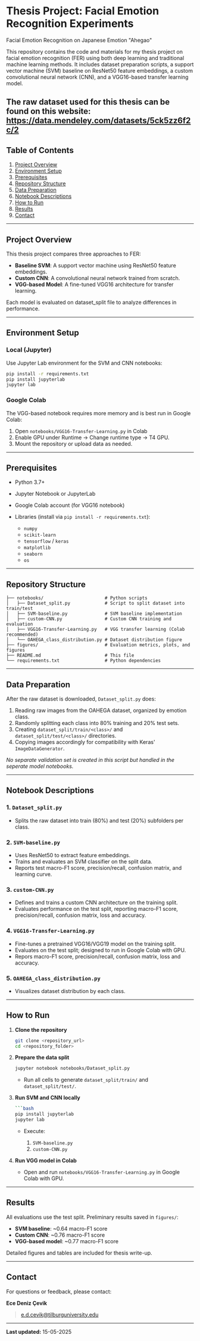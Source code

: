 # Thesis Project: Facial Emotion Recognition Experiments
Facial Emotion Recognition on Japanese Emotion "Ahegao"

This repository contains the code and materials for my thesis project on facial emotion recognition (FER) using both deep learning and traditional machine learning methods. It includes dataset preparation scripts, a support vector machine (SVM) baseline on ResNet50 feature embeddings, a custom convolutional neural network (CNN), and a VGG16-based transfer learning model.

The raw dataset used for this thesis can be found on this website: https://data.mendeley.com/datasets/5ck5zz6f2c/2
---

## Table of Contents

1. [Project Overview](#project-overview)
2. [Environment Setup](#environment-setup)
3. [Prerequisites](#prerequisites)
4. [Repository Structure](#repository-structure)
5. [Data Preparation](#data-preparation)
6. [Notebook Descriptions](#notebook-descriptions)
7. [How to Run](#how-to-run)
8. [Results](#results)
9. [Contact](#contact)

---

## Project Overview

This thesis project compares three approaches to FER:

* **Baseline SVM**: A support vector machine using ResNet50 feature embeddings.
* **Custom CNN**: A convolutional neural network trained from scratch.
* **VGG-based Model**: A fine-tuned VGG16 architecture for transfer learning.

Each model is evaluated on dataset_split file to analyze differences in performance.

---

## Environment Setup

### Local (Jupyter)

Use Jupyter Lab environment for the SVM and CNN notebooks:

```bash
pip install -r requirements.txt
pip install jupyterlab
jupyter lab
```

### Google Colab

The VGG-based notebook requires more memory and is best run in Google Colab:

1. Open `notebooks/VGG16-Transfer-Learning.py` in Colab 
2. Enable GPU under Runtime → Change runtime type → T4 GPU.
3. Mount the repository or upload data as needed.

---

## Prerequisites

* Python 3.7+
* Jupyter Notebook or JupyterLab
* Google Colab account (for VGG16 notebook)
* Libraries (install via `pip install -r requirements.txt`):

  * `numpy`
  * `scikit-learn`
  * `tensorflow` / `keras`
  * `matplotlib`
  * `seaborn`
  * `os`

---

## Repository Structure

```plaintext
├── notebooks/                       # Python scripts
│   ├── Dataset_split.py             # Script to split dataset into train/test
│   ├── SVM-baseline.py              # SVM baseline implementation
│   ├── custom-CNN.py                # Custom CNN training and evaluation
│   ├── VGG16-Transfer-Learning.py   # VGG transfer learning (Colab recommended)
│   └── OAHEGA_class_distribution.py # Dataset distribution figure
├── figures/                         # Evaluation metrics, plots, and figures
├── README.md                        # This file
└── requirements.txt                 # Python dependencies
```

---

## Data Preparation

After the raw dataset is downloaded, `Dataset_split.py` does:

1. Reading raw images from the OAHEGA dataset, organized by emotion class.
2. Randomly splitting each class into 80% training and 20% test sets.
3. Creating `dataset_split/train/<class>/` and `dataset_split/test/<class>/` directories.
4. Copying images accordingly for compatibility with Keras' `ImageDataGenerator`.

*No separate validation set is created in this script but handled in the seperate model notebooks.*

---

## Notebook Descriptions

### 1. `Dataset_split.py`

* Splits the raw dataset into train (80%) and test (20%) subfolders per class.

### 2. `SVM-baseline.py`

* Uses ResNet50 to extract feature embeddings.
* Trains and evaluates an SVM classifier on the split data.
* Reports test macro-F1 score, precision/recall, confusion matrix, and learning curve.

### 3. `custom-CNN.py`

* Defines and trains a custom CNN architecture on the training split.
* Evaluates performance on the test split, reporting macro-F1 score, precision/recall, confusion matrix, loss and accuracy.

### 4. `VGG16-Transfer-Learning.py`

* Fine-tunes a pretrained VGG16/VGG19 model on the training split.
* Evaluates on the test split; designed to run in Google Colab with GPU.
* Repors macro-F1 score, precision/recall, confusion matrix, loss and accuracy.


### 5. `OAHEGA_class_distribution.py`

* Visualizes dataset distribution by each class.

---

## How to Run

1. **Clone the repository**

   ```bash
   git clone <repository_url>
   cd <repository_folder>
   ```

2. **Prepare the data split**

   ```bash
   jupyter notebook notebooks/Dataset_split.py
   ```

   * Run all cells to generate `dataset_split/train/` and `dataset_split/test/`.

3. **Run SVM and CNN locally**

   ```bash
   ```bash
   pip install jupyterlab
   jupyter lab
   ```

   * Execute:

     1. `SVM-baseline.py`
     2. `custom-CNN.py`

4. **Run VGG model in Colab**

   * Open and run `notebooks/VGG16-Transfer-Learning.py` in Google Colab with GPU.

---

## Results

All evaluations use the test split. Preliminary results saved in `figures/`:

* **SVM baseline**: \~0.64 macro-F1 score
* **Custom CNN**: \~0.76 macro-F1 score
* **VGG-based model**: \~0.77 macro-F1 score

Detailed figures and tables are included for thesis write-up.

---

## Contact

For questions or feedback, please contact:

**Ece Deniz Çevik**

> [e.d.cevik@tilburguniversity.edu](mailto:e.d.cevik@tilburguniversity.edu)

---

**Last updated:** 15-05-2025
